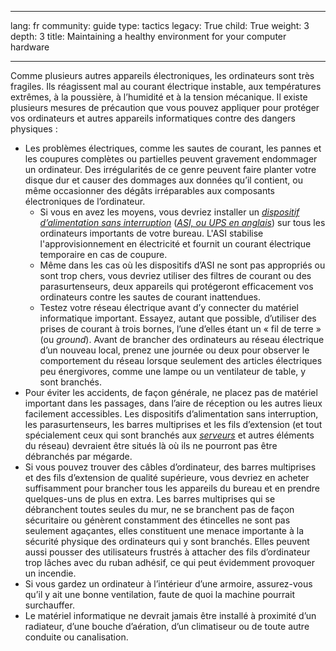 

---

lang: fr
community: guide
type: tactics
legacy: True
child: True
weight: 3
depth: 3
title: Maintaining a healthy environment for your computer hardware

---

<p>Comme plusieurs autres appareils électroniques, les ordinateurs sont très fragiles. Ils réagissent mal au courant électrique instable, aux températures extrêmes, à la poussière, à l’humidité et à la tension mécanique. Il existe plusieurs mesures de précaution que vous pouvez appliquer pour protéger vos ordinateurs et autres appareils informatiques contre des dangers physiques&nbsp;:</p>

<ul>
	<li>Les problèmes électriques, comme les sautes de courant, les pannes et les coupures complètes ou partielles peuvent gravement endommager un ordinateur. Des irrégularités de ce genre peuvent faire planter votre disque dur et causer des dommages aux données qu’il contient, ou même occasionner des dégâts irréparables aux composants électroniques de l’ordinateur.
	<ul>
		<li>Si vous en avez les moyens, vous devriez installer un <a href="glossaire#ASI" title="ASI"><i>dispositif d’alimentation sans interruption</i></a> (<a href="glossaire#ASI" title="ASI"><i>ASI, ou UPS en anglais</i></a>) sur tous les ordinateurs importants de votre bureau. L'ASI stabilise l'approvisionnement en électricité et fournit un courant électrique temporaire en cas de coupure.</li>
		<li>Même dans les cas où les dispositifs d’ASI ne sont pas appropriés ou sont trop chers, vous devriez utiliser des filtres de courant ou des parasurtenseurs, deux appareils qui protégeront efficacement vos ordinateurs contre les sautes de courant inattendues.</li>
		<li>Testez votre réseau électrique avant d’y connecter du matériel informatique important. Essayez, autant que possible, d’utiliser des prises de courant à trois bornes, l’une d’elles étant un «&nbsp;fil de terre&nbsp;» (ou <i>ground</i>). Avant de brancher des ordinateurs au réseau électrique d’un nouveau local, prenez une journée ou deux pour observer le comportement du réseau lorsque seulement des articles électriques peu énergivores, comme une lampe ou un ventilateur de table, y sont branchés.</li>
	</ul>
	</li>
	<li>Pour éviter les accidents, de façon générale, ne placez pas de matériel important dans les passages, dans l’aire de réception ou les autres lieux facilement accessibles. Les dispositifs d’alimentation sans interruption, les parasurtenseurs, les barres multiprises et les fils d’extension (et tout spécialement ceux qui sont branchés aux <a href="glossaire#Serveur" title="Serveur"><i>serveurs</i></a> et autres éléments du réseau) devraient être situés là où ils ne pourront pas être débranchés par mégarde.</li>
	<li>Si vous pouvez trouver des câbles d’ordinateur, des barres multiprises et des fils d’extension de qualité supérieure, vous devriez en acheter suffisamment pour brancher tous les appareils du bureau et en prendre quelques-uns de plus en extra. Les barres multiprises qui se débranchent toutes seules du mur, ne se branchent pas de façon sécuritaire ou génèrent constamment des étincelles ne sont pas seulement agaçantes, elles constituent une menace importante à la sécurité physique des ordinateurs qui y sont branchés. Elles peuvent aussi pousser des utilisateurs frustrés à attacher des fils d’ordinateur trop lâches avec du ruban adhésif, ce qui peut évidemment provoquer un incendie.</li>
	<li>Si vous gardez un ordinateur à l’intérieur d’une armoire, assurez-vous qu’il y ait une bonne ventilation, faute de quoi la machine pourrait surchauffer.</li>
	<li>Le matériel informatique ne devrait jamais être installé à proximité d’un radiateur, d’une bouche d’aération, d’un climatiseur ou de toute autre conduite ou canalisation.</li>
</ul>


